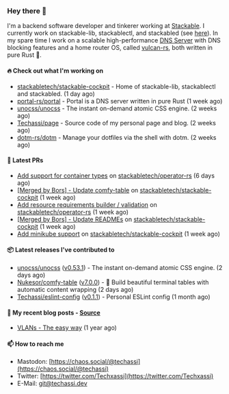 ### Hey there 👋

I'm a backend software developer and tinkerer working at [Stackable][stackable]. I currently work on
stackable-lib, stackablectl, and stackabled (see [here][stackable-work]). In my spare time I work on
a scalable high-performance [DNS Server][portal] with DNS blocking features and a home router OS,
called [vulcan-rs][vulcan], both written in pure Rust 🦀.

[stackable-work]: https://github.com/stackabletech/stackable
[stackable]: https://github.com/stackabletech
[portal]: https://github.com/portal-rs/portal
[vulcan]: https://github.com/vulcan-rs

#### 🔥 Check out what I'm working on


- [stackabletech/stackable-cockpit](https://github.com/stackabletech/stackable-cockpit) - Home of stackable-lib, stackablectl and stackabled. (1 day ago)
- [portal-rs/portal](https://github.com/portal-rs/portal) - Portal is a DNS server written in pure Rust (1 week ago)
- [unocss/unocss](https://github.com/unocss/unocss) - The instant on-demand atomic CSS engine. (2 weeks ago)
- [Techassi/page](https://github.com/Techassi/page) - Source code of my personal page and blog. (2 weeks ago)
- [dotm-rs/dotm](https://github.com/dotm-rs/dotm) - Manage your dotfiles via the shell with dotm. (2 weeks ago)

#### 🧪 Latest PRs


- [Add support for container types](https://github.com/stackabletech/operator-rs/pull/600) on [stackabletech/operator-rs](https://github.com/stackabletech/operator-rs) (6 days ago)
- [[Merged by Bors] - Update comfy-table](https://github.com/stackabletech/stackable-cockpit/pull/37) on [stackabletech/stackable-cockpit](https://github.com/stackabletech/stackable-cockpit) (1 week ago)
- [Add resource requirements builder / validation](https://github.com/stackabletech/operator-rs/pull/598) on [stackabletech/operator-rs](https://github.com/stackabletech/operator-rs) (1 week ago)
- [[Merged by Bors] - Update READMEs](https://github.com/stackabletech/stackable-cockpit/pull/36) on [stackabletech/stackable-cockpit](https://github.com/stackabletech/stackable-cockpit) (1 week ago)
- [Add minikube support](https://github.com/stackabletech/stackable-cockpit/pull/35) on [stackabletech/stackable-cockpit](https://github.com/stackabletech/stackable-cockpit) (1 week ago)

#### 📦 Latest releases I've contributed to


- [unocss/unocss](https://github.com/unocss/unocss/releases/tag/v0.53.1) ([v0.53.1](https://github.com/unocss/unocss/releases/tag/v0.53.1)) - The instant on-demand atomic CSS engine. (2 days ago)
- [Nukesor/comfy-table](https://github.com/Nukesor/comfy-table/releases/tag/v7.0.0) ([v7.0.0](https://github.com/Nukesor/comfy-table/releases/tag/v7.0.0)) - :large_orange_diamond: Build beautiful terminal tables with automatic content wrapping (2 days ago)
- [Techassi/eslint-config](https://github.com/Techassi/eslint-config/releases/tag/v0.1.1) ([v0.1.1](https://github.com/Techassi/eslint-config/releases/tag/v0.1.1)) - Personal ESLint config (1 month ago)

#### 📜 My recent blog posts - [Source](https://github.com/Techassi/page)


- [VLANs - The easy way](https://techassi.dev/posts/vlans-the-easy-way/) (1 year ago)

#### 📫 How to reach me

- Mastodon: [https://chaos.social/@techassi](https://chaos.social/@techassi)
- Twitter: [https://twitter.com/Techxassi](https://twitter.com/Techxassi)
- E-Mail: git@techassi.dev
